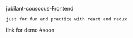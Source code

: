 jubilant-couscous-Frontend

```
just for fun and practice with react and redux
``` 

link for demo
#soon